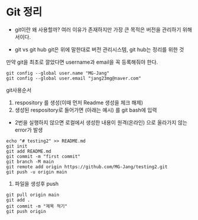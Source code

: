 # Git 정리

- git이란 왜 사용할까? 
여러 이유가 존재하지만 가장 큰 목적은 버전을 관리하기 위해서이다.

- git vs git hub
git은 위에 말한대로 버전 관리시스템,
git hub는 정리를 위한 것

만약 git을 최초로 깔았다면
username과 email을 꼭 등록해줘야 한다.

```
git config --global user.name "MG-Jang"
git config --global user.email "jang23mg@naver.com"
```

git사용순서 
1. respository 를 생성(이때 먼저 Readme 생성을 체크 해제)
2. 생성된 respository로 들어가면 (아래는 예시) 를 git bash에 입력
* 2번을 실행하지 않으면 로컬에서 생성한 내용이 원격(온라인) 으로 올라가지 않는 error가 발생
```
echo "# testing2" >> README.md
git init
git add README.md
git commit -m "first commit"
git branch -M main
git remote add origin https://github.com/MG-Jang/testing2.git
git push -u origin main
```
1. 파일을 생성후 push
```
git pull origin main
git add .
git commit -m "제목 적기"
git push origin
```